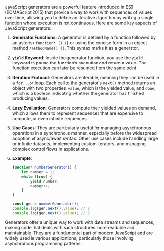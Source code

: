 JavaScript generators are a powerful feature introduced in ES6 (ECMAScript 2015) that provide a way to work with sequences of values over time, allowing you to define an iterative algorithm by writing a single function whose execution is not continuous. Here are some key aspects of JavaScript generators:

1. **Generator Functions**: A generator is defined by a function followed by an asterisk `function* () {}` or using the concise form in an object method `*methodName() {}`. This syntax marks it as a generator.

2. **`yield` Keyword**: Inside the generator function, you use the `yield` keyword to pause the function’s execution and return a value. The function execution can later be resumed from the same point.

3. **Iteration Protocol**: Generators are iterable, meaning they can be used in a `for...of` loop. Each call to the generator's `next()` method returns an object with two properties: `value`, which is the yielded value, and `done`, which is a boolean indicating whether the generator has finished producing values.

4. **Lazy Evaluation**: Generators compute their yielded values on demand, which allows them to represent sequences that are expensive to compute, or even infinite sequences.

5. **Use Cases**: They are particularly useful for managing asynchronous operations in a synchronous manner, especially before the widespread adoption of async/await syntax. Other use cases include handling large or infinite datasets, implementing custom iterators, and managing complex control flows in applications.

6. **Example**:
    ```javascript
    function* numberGenerator() {
        let number = 1;
        while (true) {
            yield number;
            number++;
        }
    }

    const gen = numberGenerator();
    console.log(gen.next().value); // 1
    console.log(gen.next().value); // 2
    ```

Generators offer a unique way to work with data streams and sequences, making code that deals with such structures more readable and maintainable. They are a fundamental part of modern JavaScript and are widely used in various applications, particularly those involving asynchronous programming patterns.